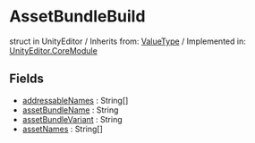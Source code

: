 # AssetBundleBuild
struct in UnityEditor
 / Inherits from: <a href="https://docs.unity3d.com/6000.0/Documentation/ScriptReference/ValueType.html">ValueType</a> / Implemented in: <a href="https://docs.unity3d.com/6000.0/Documentation/ScriptReference/UnityEditor.CoreModule.html">UnityEditor.CoreModule</a>
## Fields
- <a href="https://docs.unity3d.com/6000.0/Documentation/ScriptReference/AssetBundleBuild-addressableNames.html">addressableNames</a> : String[]
- <a href="https://docs.unity3d.com/6000.0/Documentation/ScriptReference/AssetBundleBuild-assetBundleName.html">assetBundleName</a> : String
- <a href="https://docs.unity3d.com/6000.0/Documentation/ScriptReference/AssetBundleBuild-assetBundleVariant.html">assetBundleVariant</a> : String
- <a href="https://docs.unity3d.com/6000.0/Documentation/ScriptReference/AssetBundleBuild-assetNames.html">assetNames</a> : String[]
